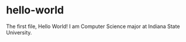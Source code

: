 # hello-world
The first file, Hello World!
I am Computer Science major at Indiana State University.
